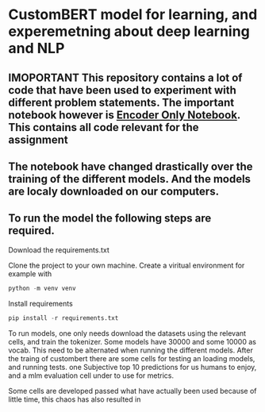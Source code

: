 # CustomBERT model for learning, and experemetning about deep learning and NLP
## IMOPORTANT This repository contains a lot of code that have been used to experiment with different problem statements. The important notebook however is [Encoder Only Notebook](https://github.com/Kaoskontoret/DAT255-rag-gpts/blob/main/src/transformerspackage/encoder_only_embedder_nn.ipynb). This contains all code relevant for the assignment

## The notebook have changed drastically over the training of the different models. And the models are localy downloaded on our computers. 

## To run the model the following steps are required. 
Download the requirements.txt

Clone the project to your own machine.
Create a viritual environment for example with
```python
python -m venv venv

```

Install requirements
```python
pip install -r requirements.txt
```

To run models, one only needs download the datasets using the relevant cells, and train the tokenizer. Some models have 30000 and some 10000 as vocab. This need to be alternated when running the different models. After the traing of custombert there are some cells for testing an loading models, and running tests. one Subjective top 10 predictions for us humans to enjoy, and a mlm evaluation cell under to use for metrics.

Some cells are developed passed what have actually been used because of little time, this chaos has also resulted in 
